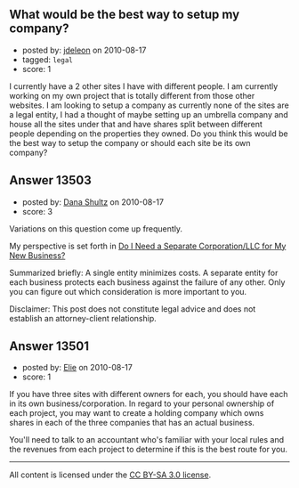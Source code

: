 ## What would be the best way to setup my company?

- posted by: [jdeleon](https://stackexchange.com/users/-1/3859-jdeleon) on 2010-08-17
- tagged: `legal`
- score: 1

I currently have a 2 other sites I have with different people. I am currently working on my own project that is totally different from those other websites. I am looking to setup a company as currently none of the sites are a legal entity, I had a thought of maybe setting up an umbrella company and house all the sites under that and have shares split between different people depending on the properties they owned. Do you think this would be the best way to setup the company or should each site be its own company?


## Answer 13503

- posted by: [Dana Shultz](https://stackexchange.com/users/-1/1841-dana-shultz) on 2010-08-17
- score: 3

<p>Variations on this question come up frequently.</p>

<p>My perspective is set forth in <a href="http://danashultz.com/blog/2010/07/21/do-i-need-a-separate-corporationllc-for-my-new-business/" rel="nofollow">Do I Need a Separate Corporation/LLC for My New Business?</a> </p>

<p>Summarized briefly: A single entity minimizes costs. A separate entity for each business protects each business against the failure of any other. Only you can figure out which consideration is more important to you.</p>

<p>Disclaimer: This post does not constitute legal advice and does not establish an attorney-client relationship.</p>



## Answer 13501

- posted by: [Elie](https://stackexchange.com/users/-1/1752-elie) on 2010-08-17
- score: 1

If you have three sites with different owners for each, you should have each in its own business/corporation. In regard to your personal ownership of each project, you may want to create a holding company which owns shares in each of the three companies that has an actual business.

You'll need to talk to an accountant who's familiar with your local rules and the revenues from each project to determine if this is the best route for you.



---

All content is licensed under the [CC BY-SA 3.0 license](https://creativecommons.org/licenses/by-sa/3.0/).
